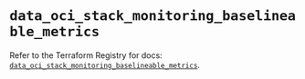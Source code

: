 # `data_oci_stack_monitoring_baselineable_metrics`

Refer to the Terraform Registry for docs: [`data_oci_stack_monitoring_baselineable_metrics`](https://registry.terraform.io/providers/oracle/oci/6.18.0/docs/data-sources/stack_monitoring_baselineable_metrics).

